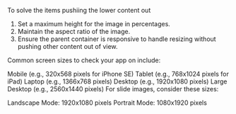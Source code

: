 To solve the items pushiing the lower content out 

1.  Set a maximum height for the image in percentages.
2.  Maintain the aspect ratio of the image.
3.  Ensure the parent container is responsive to handle resizing without pushing other content out of view.

Common screen sizes to check your app on include:

Mobile (e.g., 320x568 pixels for iPhone SE)
Tablet (e.g., 768x1024 pixels for iPad)
Laptop (e.g., 1366x768 pixels)
Desktop (e.g., 1920x1080 pixels)
Large Desktop (e.g., 2560x1440 pixels)
For slide images, consider these sizes:

Landscape Mode: 1920x1080 pixels
Portrait Mode: 1080x1920 pixels